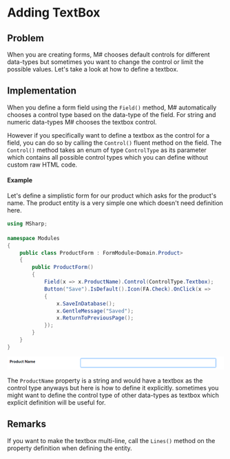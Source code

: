 # Adding TextBox

## Problem

When you are creating forms, M# chooses default controls for different data-types but sometimes you want to change the control or limit the possible values.
Let's take a look at how to define a textbox.

## Implementation

When you define a form field using the `Field()` method, M# automatically chooses a control type based on the data-type of the field. 
For string and numeric data-types M# chooses the textbox control.

However if you specifically want to define a textbox as the control for a field, you can do so by calling the `Control()` fluent method on the field.
The `Control()` method takes an enum of type `ControlType` as its parameter which contains all possible control types which you can define without custom raw HTML code.

#### Example

Let's define a simplistic form for our product which asks for the product's name.
The product entity is a very simple one which doesn't need definition here.

```csharp
using MSharp;

namespace Modules
{
    public class ProductForm : FormModule<Domain.Product>
    {
        public ProductForm()
        {
            Field(x => x.ProductName).Control(ControlType.Textbox);
            Button("Save").IsDefault().Icon(FA.Check).OnClick(x =>
            {
                x.SaveInDatabase();
                x.GentleMessage("Saved");
                x.ReturnToPreviousPage();
            });
        }
    }
}
```

![textbox](images/textbox.PNG)

The `ProductName` property is a string and would have a textbox as the control type anyways but here is how to define it explicitly.
sometimes you might want to define the control type of other data-types as textbox which explicit definition will be useful for.

## Remarks

If you want to make the textbox multi-line, call the `Lines()` method on the property definition when defining the entity.